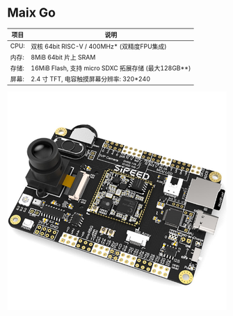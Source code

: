 # Maix Go


| 项目 | 说明 |
| ---- | ---- |
|CPU: |双核 64bit RISC-V / 400MHz* (双精度FPU集成)|
|内存: |8MiB 64bit 片上 SRAM|
|存储: |16MiB Flash, 支持 micro SDXC 拓展存储 (最大128GB**)|
|屏幕: |2.4 寸 TFT, 电容触摸屏幕分辨率: 320\*240 |


![Maix Go](../../assets/hardware/maix_go/go.png)
